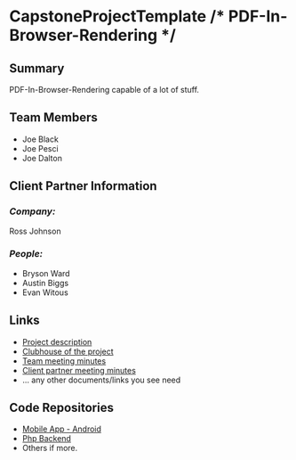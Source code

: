 # CapstoneProjectTemplate /* PDF-In-Browser-Rendering */

## **Summary**

PDF-In-Browser-Rendering capable of a lot of stuff.

## **Team Members**

- Joe Black
- Joe Pesci
- Joe Dalton

## **Client Partner Information**

### *Company:*
Ross Johnson

### *People:*
- Bryson Ward
- Austin Biggs
- Evan Witous

## **Links**

- [Project description](ProjectDescription.md)
- [Clubhouse of the project](https://app.clubhouse.io)
- [Team meeting minutes](MeetingMinutes/Team)
- [Client partner meeting minutes](MeetingMinutes/ClientPartner)
- ... any other documents/links you see need

## **Code Repositories**

- [Mobile App - Android](https://www.android.com/)
- [Php Backend](https://www.php.net/)
- Others if more.

